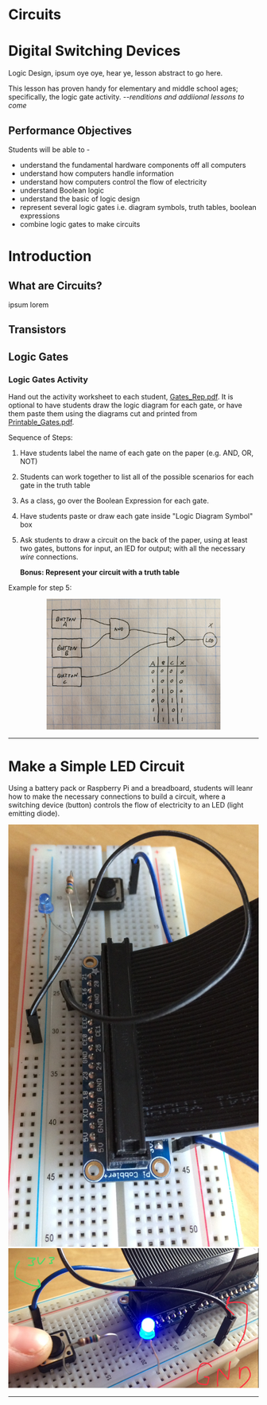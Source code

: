 # Circuits  

# Digital Switching Devices  

Logic Design, ipsum oye oye, hear ye, lesson abstract to go here.  

This lesson has proven handy for elementary and middle school ages; specifically, the logic gate activity. *--renditions and addiional lessons to come*  

## Performance Objectives  

Students will be able to - 

* understand the fundamental hardware components off all computers  
* understand how computers handle information  
* understand how computers control the flow of electricity  
* understand Boolean logic  
* understand the basic of logic design  
* represent several logic gates i.e. diagram symbols, truth tables, boolean expressions  
* combine logic gates to make circuits  

# Introduction  
## What are Circuits?  

ipsum lorem  

## Transistors  

## Logic Gates  

### Logic Gates Activity  

Hand out the activity worksheet to each student, [Gates_Rep.pdf](https://github.com/techemstudios/NextUp/tree/master/2018/winter_2018/lucille_brown/intro_cs/mini_lessons/circuits/Worksheets_and_Docs). It is optional to have students draw the logic diagram for each gate, or have them paste them using the diagrams cut and printed from [Printable_Gates.pdf](https://github.com/techemstudios/NextUp/tree/master/2018/winter_2018/lucille_brown/intro_cs/mini_lessons/circuits/Worksheets_and_Docs).  

Sequence of Steps:  

1. Have students label the name of each gate on the paper (e.g. AND, OR, NOT)   
2. Students can work together to list all of the possible scenarios for each gate in the truth table  
3. As a class, go over the Boolean Expression for each gate.  
4. Have students paste or draw each gate inside "Logic Diagram Symbol" box  
5. Ask students to draw a circuit on the back of the paper, using at least two gates, buttons for input, an lED for output; with all the necessary *wire* connections.  

    **Bonus: Represent your circuit with a truth table**  

Example for step 5:  

<center>  

<img src="images/circuit_example.jpg" alt="circle" style="width: 350px;"/>  

</center>  



***   

# Make a Simple LED Circuit  

Using a battery pack or Raspberry Pi and a breadboard, students will leanr how to make the necessary connections to build a circuit, where a switching device (button) controls the flow of electricity to an LED (light emitting diode).  

<center>  

<img src="images/over.jpg" alt="circle" style="width: 600px;"/>  


<img src="images/action.jpg" alt="circle" style="width: 600px;"/>  

</center>  

***  

